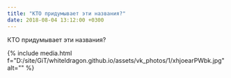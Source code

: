 ```yaml
---
title: "КТО придумывает эти названия?"
date: 2018-08-04 13:12:00 +0300
---
```


КТО придумывает эти названия?

{% include media.html f="D:/site/GiT/whiteldragon.github.io/assets/vk_photos/1/xhjoearPWbk.jpg" alt="" %}
